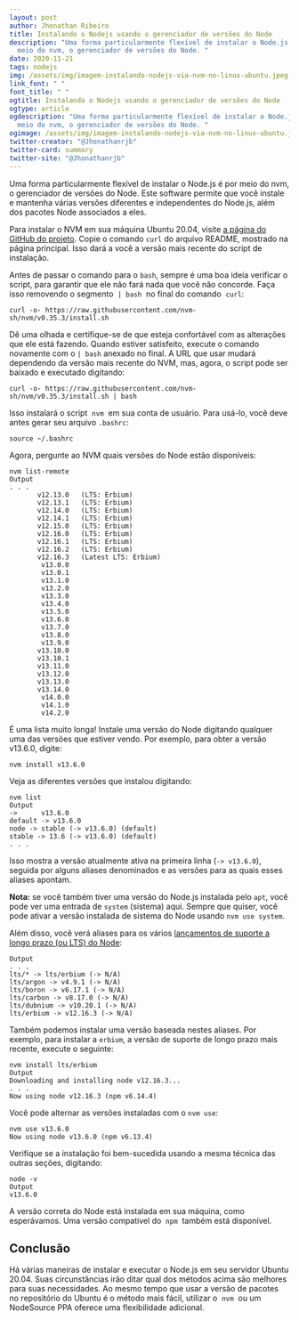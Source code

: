 ```yaml
---
layout: post
author: Jhonathan Ribeiro
title: Instalando o Nodejs usando o gerenciador de versões do Node
description: "Uma forma particularmente flexível de instalar o Node.js é por
  meio do nvm, o gerenciador de versões do Node. "
date: 2020-11-21
tags: nodejs
img: /assets/img/imagem-instalando-nodejs-via-nvm-no-linux-ubuntu.jpeg
link_font: " "
font_title: " "
ogtitle: Instalando o Nodejs usando o gerenciador de versões do Node
ogtype: article
ogdescription: "Uma forma particularmente flexível de instalar o Node.js é por
  meio do nvm, o gerenciador de versões do Node. "
ogimage: /assets/img/imagem-instalando-nodejs-via-nvm-no-linux-ubuntu.jpeg
twitter-creator: "@Jhonathanrjb"
twitter-card: summary
twitter-site: "@Jhonathanrjb"
---
```

Uma forma particularmente flexível de instalar o Node.js é por meio do nvm, o gerenciador de versões do Node. Este software permite que você instale e mantenha várias versões diferentes e independentes do Node.js, além dos pacotes Node associados a eles.

Para instalar o NVM em sua máquina Ubuntu 20.04, visite [a página do GitHub do projeto](https://github.com/nvm-sh/nvm). Copie o comando `curl` do arquivo README, mostrado na página principal. Isso dará a você a versão mais recente do script de instalação.

Antes de passar o comando para o `bash`, sempre é uma boa ideia verificar o script, para garantir que ele não fará nada que você não concorde. Faça isso removendo o segmento  `| bash`  no final do comando  `curl`:

```gitattributes
curl -o- https://raw.githubusercontent.com/nvm-sh/nvm/v0.35.3/install.sh
```

Dê uma olhada e certifique-se de que esteja confortável com as alterações que ele está fazendo. Quando estiver satisfeito, execute o comando novamente com o `| bash` anexado no final. A URL que usar mudará dependendo da versão mais recente do NVM, mas, agora, o script pode ser baixado e executado digitando:

```
curl -o- https://raw.githubusercontent.com/nvm-sh/nvm/v0.35.3/install.sh | bash
```

Isso instalará o script  `nvm`  em sua conta de usuário. Para usá-lo, você deve antes gerar seu arquivo `.bashrc`:

```
source ~/.bashrc
```

Agora, pergunte ao NVM quais versões do Node estão disponíveis:

```
nvm list-remote
Output
. . .
       v12.13.0   (LTS: Erbium)
       v12.13.1   (LTS: Erbium)
       v12.14.0   (LTS: Erbium)
       v12.14.1   (LTS: Erbium)
       v12.15.0   (LTS: Erbium)
       v12.16.0   (LTS: Erbium)
       v12.16.1   (LTS: Erbium)
       v12.16.2   (LTS: Erbium)
       v12.16.3   (Latest LTS: Erbium)
        v13.0.0
        v13.0.1
        v13.1.0
        v13.2.0
        v13.3.0
        v13.4.0
        v13.5.0
        v13.6.0
        v13.7.0
        v13.8.0
        v13.9.0
       v13.10.0
       v13.10.1
       v13.11.0
       v13.12.0
       v13.13.0
       v13.14.0
        v14.0.0
        v14.1.0
        v14.2.0
```

É uma lista muito longa! Instale uma versão do Node digitando qualquer uma das versões que estiver vendo. Por exemplo, para obter a versão v13.6.0, digite:

```
nvm install v13.6.0
```

Veja as diferentes versões que instalou digitando:

```
nvm list
Output
->      v13.6.0
default -> v13.6.0
node -> stable (-> v13.6.0) (default)
stable -> 13.6 (-> v13.6.0) (default)
. . .
```

Isso mostra a versão atualmente ativa na primeira linha (`-> v13.6.0`), seguida por alguns aliases denominados e as versões para as quais esses aliases apontam.

**Nota:** se você também tiver uma versão do Node.js instalada pelo `apt`, você pode ver uma entrada de `system` (sistema) aqui. Sempre que quiser, você pode ativar a versão instalada de sistema do Node usando `nvm use system`.

Além disso, você verá aliases para os vários [lançamentos de suporte a longo prazo (ou LTS) do Node](https://nodejs.org/en/about/releases/):

```
Output
. . .
lts/* -> lts/erbium (-> N/A)
lts/argon -> v4.9.1 (-> N/A)
lts/boron -> v6.17.1 (-> N/A)
lts/carbon -> v8.17.0 (-> N/A)
lts/dubnium -> v10.20.1 (-> N/A)
lts/erbium -> v12.16.3 (-> N/A)
```

Também podemos instalar uma versão baseada nestes aliases. Por exemplo, para instalar a `erbium`, a versão de suporte de longo prazo mais recente, execute o seguinte:

```
nvm install lts/erbium
Output
Downloading and installing node v12.16.3...
. . .
Now using node v12.16.3 (npm v6.14.4)
```

Você pode alternar as versões instaladas com o `nvm use`:

```
nvm use v13.6.0
Now using node v13.6.0 (npm v6.13.4)
```

Verifique se a instalação foi bem-sucedida usando a mesma técnica das outras seções, digitando:

```
node -v
Output
v13.6.0
```

A versão correta do Node está instalada em sua máquina, como esperávamos. Uma versão compatível do  `npm`  também está disponível.

## [](<>)Conclusão

Há várias maneiras de instalar e executar o Node.js em seu servidor Ubuntu 20.04. Suas circunstâncias irão ditar qual dos métodos acima são melhores para suas necessidades. Ao mesmo tempo que usar a versão de pacotes no repositório do Ubuntu é o método mais fácil, utilizar o  `nvm`  ou um NodeSource PPA oferece uma flexibilidade adicional.